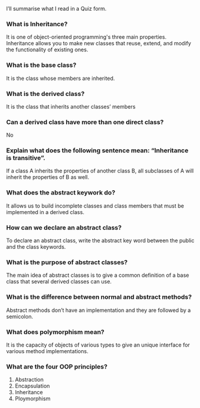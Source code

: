 I’ll summarise what I read in a Quiz form.

### What is Inheritance?
It is one of object-oriented programming's three main properties. Inheritance allows you to make new classes that reuse, extend, and modify the functionality of existing ones.

### What is the base class?
It is the class whose members are inherited.

### What is the derived class?
It is the class that inherits another classes’ members

### Can a derived class have more than one direct class?
No

### Explain what does the following sentence mean: “Inheritance is transitive”.
If a class A inherits the properties of another class B, all subclasses of A will inherit the properties of B as well.

### What does the abstract keywork do?
It allows us to build incomplete classes and class members that must be implemented in a derived class.

### How can we declare an abstract class?
To declare an abstract class, write the abstract key word between the public and the class keywords.

### What is the purpose of abstract classes?
The main idea of abstract classes is to give a common definition of a base class that several derived classes can use.

### What is the difference between normal and abstract methods?
Abstract methods don’t have an implementation and they are followed by a semicolon.


### What does polymorphism mean?
It is the capacity of objects of various types to give an unique interface for various method implementations. 


### What are the four OOP principles?
1.	Abstraction
2.	Encapsulation
3.	Inheritance
4.	Ploymorphism



